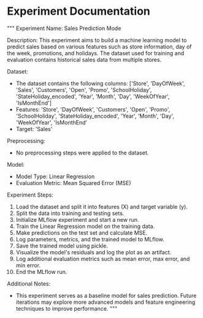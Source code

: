# Experiment Documentation
"""
Experiment Name: Sales Prediction Mode


Description:
This experiment aims to build a machine learning model to predict sales based on various features such as store information, day of the week, promotions, and holidays. The dataset used for training and evaluation contains historical sales data from multiple stores.

Dataset:
- The dataset contains the following columns: ['Store', 'DayOfWeek', 'Sales', 'Customers', 'Open', 'Promo', 'SchoolHoliday', 'StateHoliday_encoded', 'Year', 'Month', 'Day', 'WeekOfYear', 'IsMonthEnd']
- Features: 'Store', 'DayOfWeek', 'Customers', 'Open', 'Promo', 'SchoolHoliday', 'StateHoliday_encoded', 'Year', 'Month', 'Day', 'WeekOfYear', 'IsMonthEnd'
- Target: 'Sales'

Preprocessing:
- No preprocessing steps were applied to the dataset.

Model:
- Model Type: Linear Regression
- Evaluation Metric: Mean Squared Error (MSE)

Experiment Steps:
1. Load the dataset and split it into features (X) and target variable (y).
2. Split the data into training and testing sets.
3. Initialize MLflow experiment and start a new run.
4. Train the Linear Regression model on the training data.
5. Make predictions on the test set and calculate MSE.
6. Log parameters, metrics, and the trained model to MLflow.
7. Save the trained model using pickle.
8. Visualize the model's residuals and log the plot as an artifact.
9. Log additional evaluation metrics such as mean error, max error, and min error.
10. End the MLflow run.

Additional Notes:
- This experiment serves as a baseline model for sales prediction. Future iterations may explore more advanced models and feature engineering techniques to improve performance.
"""
